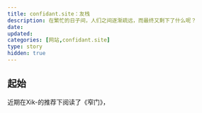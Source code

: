 ```yaml
---
title: confidant.site：友栈
description: 在繁忙的日子间，人们之间逐渐疏远，而最终又剩下了什么呢？
date: 
updated: 
categories: [网站,confidant.site]
type: story
hidden: true
---
```


## 起始

近期在Xik-的推荐下阅读了《窄门》，